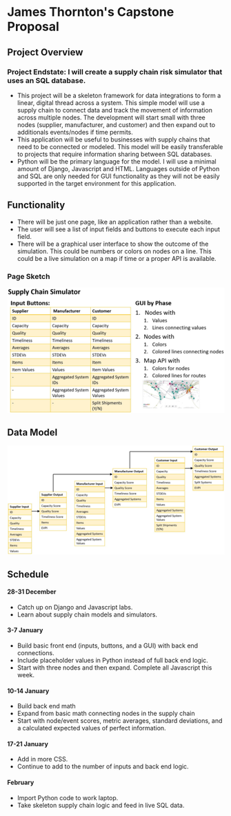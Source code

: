 # James Thornton's Capstone Proposal

## Project Overview

### Project Endstate: I will create a supply chain risk simulator that uses an SQL database. 
- This project will be a skeleton framework for data integrations to form a linear, digital thread across a system. This simple model will use a supply chain to connect data and track the movement of information across multiple nodes. The development will start small with three nodes (supplier, manufacturer, and customer) and then expand out to additionals events/nodes if time permits. 
- This application will be useful to businesses with supply chains that need to be connected or modeled. This model will be easily transferable to projects that require information sharing between SQL databases.
- Python will be the primary language for the model. I will use a minimal amount of Django, Javascript and HTML. Languages outside of Python and SQL are only needed for GUI functionality as they will not be easily supported in the target environment for this application. 

## Functionality

- There will be just one page, like an application rather than a website. 
- The user will see a list of input fields and buttons to execute each input field.
- There will be a graphical user interface to show the outcome of the simulation. This could be numbers or colors on nodes on a line. This could be a live simulation on a map if time or a proper API is available. 

### Page Sketch

![Sketch](mockup.JPG)

## Data Model

![Data Model](datamodel.JPG)

## Schedule

#### 28-31 December
- Catch up on Django and Javascript labs. 
- Learn about supply chain models and simulators.
#### 3-7 January
- Build basic front end (inputs, buttons, and a GUI) with back end connections. 
- Include placeholder values in Python instead of full back end logic. 
- Start with three nodes and then expand. Complete all Javascript this week.
#### 10-14 January
- Build back end math
- Expand from basic math connecting nodes in the supply chain
- Start with node/event scores, metric averages, standard deviations, and a calculated expected values of perfect information. 
#### 17-21 January
- Add in more CSS. 
- Continue to add to the number of inputs and back end logic.
#### February
- Import Python code to work laptop.
- Take skeleton supply chain logic and feed in live SQL data.